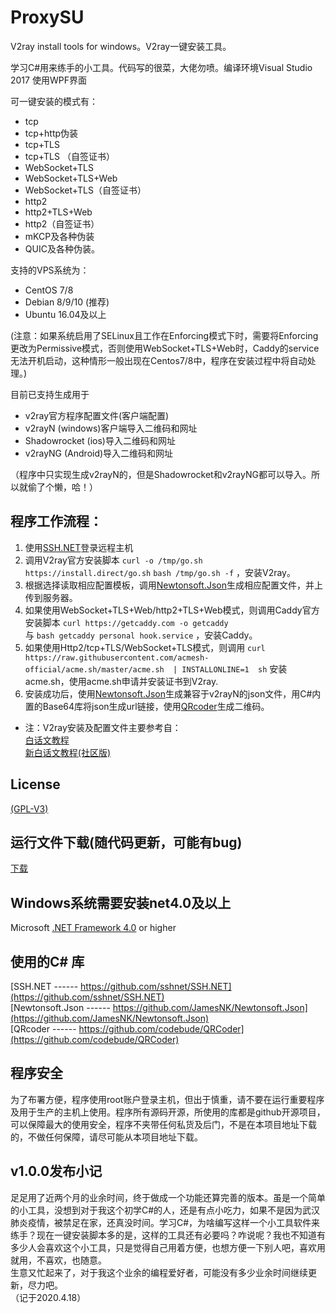 # ProxySU
V2ray install tools for windows。V2ray一键安装工具。

学习C#用来练手的小工具。代码写的很菜，大佬勿喷。编译环境Visual Studio 2017  使用WPF界面

可一键安装的模式有：
* tcp 
* tcp+http伪装  
* tcp+TLS 
* tcp+TLS （自签证书）
* WebSocket+TLS 
* WebSocket+TLS+Web 
* WebSocket+TLS（自签证书） 
* http2  
* http2+TLS+Web
* http2（自签证书）
* mKCP及各种伪装 
* QUIC及各种伪装。  

支持的VPS系统为：  
* CentOS 7/8   
* Debian 8/9/10 (推荐)  
* Ubuntu 16.04及以上

(注意：如果系统启用了SELinux且工作在Enforcing模式下时，需要将Enforcing更改为Permissive模式，否则使用WebSocket+TLS+Web时，Caddy的service无法开机启动，这种情形一般出现在Centos7/8中，程序在安装过程中将自动处理。)

目前已支持生成用于

* v2ray官方程序配置文件(客户端配置)  
* v2rayN (windows)客户端导入二维码和网址  
* Shadowrocket (ios)导入二维码和网址  
* v2rayNG (Android)导入二维码和网址  

（程序中只实现生成v2rayN的，但是Shadowrocket和v2rayNG都可以导入。所以就偷了个懒，哈！）

## 程序工作流程：  
1. 使用[SSH.NET](https://github.com/sshnet/SSH.NET)登录远程主机  
2. 调用V2ray官方安装脚本 `curl -o /tmp/go.sh https://install.direct/go.sh` `bash /tmp/go.sh -f` ，安装V2ray。  
3. 根据选择读取相应配置模板，调用[Newtonsoft.Json](https://github.com/JamesNK/Newtonsoft.Json)生成相应配置文件，并上传到服务器。  
4. 如果使用WebSocket+TLS+Web/http2+TLS+Web模式，则调用Caddy官方安装脚本 `curl https://getcaddy.com -o getcaddy`   
与 `bash getcaddy personal hook.service` ，安装Caddy。  
5. 如果使用Http2/tcp+TLS/WebSocket+TLS模式，则调用  `curl https://raw.githubusercontent.com/acmesh-official/acme.sh/master/acme.sh  | INSTALLONLINE=1  sh` 安装acme.sh，使用acme.sh申请并安装证书到V2ray.  
6. 安装成功后，使用[Newtonsoft.Json](https://github.com/JamesNK/Newtonsoft.Json)生成兼容于v2rayN的json文件，用C#内置的Base64库将json生成url链接，使用[QRcoder](https://github.com/codebude/QRCoder)生成二维码。

* 注：V2ray安装及配置文件主要参考自：  
[白话文教程](https://toutyrater.github.io/)  
[新白话文教程(社区版)](https://guide.v2fly.org/)

## License

[(GPL-V3)](https://raw.githubusercontent.com/proxysu/windows/master/LICENSE)

## 运行文件下载(随代码更新，可能有bug)

[下载](https://github.com/proxysu/windows/raw/master/ProxySU/bin/Release/Release.zip)

## Windows系统需要安装net4.0及以上

Microsoft [.NET Framework 4.0](https://dotnet.microsoft.com/download/dotnet-framework/thank-you/net40-offline-installer) or higher

## 使用的C# 库  
[SSH.NET ------ https://github.com/sshnet/SSH.NET](https://github.com/sshnet/SSH.NET)  
[Newtonsoft.Json ------ https://github.com/JamesNK/Newtonsoft.Json](https://github.com/JamesNK/Newtonsoft.Json)  
[QRcoder ------ https://github.com/codebude/QRCoder](https://github.com/codebude/QRCoder)

## 程序安全  
为了布署方便，程序使用root账户登录主机，但出于慎重，请不要在运行重要程序及用于生产的主机上使用。程序所有源码开源，所使用的库都是github开源项目，可以保障最大的使用安全，程序不夹带任何私货及后门，不是在本项目地址下载的，不做任何保障，请尽可能从本项目地址下载。

## v1.0.0发布小记  
  足足用了近两个月的业余时间，终于做成一个功能还算完善的版本。虽是一个简单的小工具，没想到对于我这个初学C#的人，还是有点小吃力，如果不是因为武汉肺炎疫情，被禁足在家，还真没时间。学习C#，为啥编写这样一个小工具软件来练手？现在一键安装脚本多的是，这样的工具还有必要吗？咋说呢？我也不知道有多少人会喜欢这个小工具，只是觉得自己用着方便，也想方便一下别人吧，喜欢用就用，不喜欢，也随意。  
  生意又忙起来了，对于我这个业余的编程爱好者，可能没有多少业余时间继续更新，尽力吧。  
  （记于2020.4.18）

